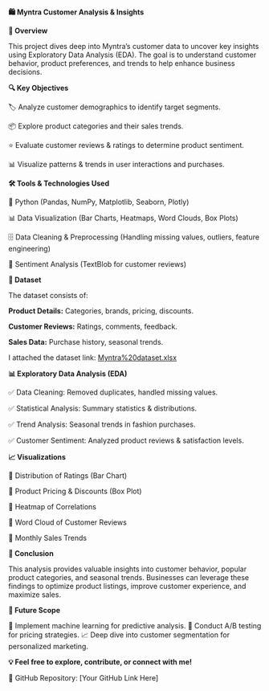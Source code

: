 **🛍️ Myntra Customer Analysis & Insights**


**📌 Overview**

This project dives deep into Myntra’s customer data to uncover key insights using Exploratory Data Analysis (EDA). The goal is to understand customer behavior, product preferences, and trends to help enhance business decisions.



**🔍 Key Objectives**

🏷️ Analyze customer demographics to identify target segments.

📦 Explore product categories and their sales trends.

⭐ Evaluate customer reviews & ratings to determine product sentiment.

📊 Visualize patterns & trends in user interactions and purchases.



**🛠️ Tools & Technologies Used**

🐍 Python (Pandas, NumPy, Matplotlib, Seaborn, Plotly)

📊 Data Visualization (Bar Charts, Heatmaps, Word Clouds, Box Plots)

🗄️ Data Cleaning & Preprocessing (Handling missing values, outliers, feature engineering)

📝 Sentiment Analysis (TextBlob for customer reviews)



**📂 Dataset**

The dataset consists of:

**Product Details:** Categories, brands, pricing, discounts.

**Customer Reviews:** Ratings, comments, feedback.

**Sales Data:** Purchase history, seasonal trends.

I attached the dataset link: 
[Myntra%20dataset.xlsx](https://github.com/Deepakkumar7774/Myntra-Customer-Analysis-And-Insights/blob/main/Myntra%20dataset.xlsx)



**📊 Exploratory Data Analysis (EDA)**

✅ Data Cleaning: Removed duplicates, handled missing values.

✅ Statistical Analysis: Summary statistics & distributions.

✅ Trend Analysis: Seasonal trends in fashion purchases.

✅ Customer Sentiment: Analyzed product reviews & satisfaction levels.



**📈 Visualizations**

🔹 Distribution of Ratings (Bar Chart)

🔹 Product Pricing & Discounts (Box Plot)

🔹 Heatmap of Correlations

🔹 Word Cloud of Customer Reviews

🔹 Monthly Sales Trends



**🎯 Conclusion**

This analysis provides valuable insights into customer behavior, popular product categories, and seasonal trends. Businesses can leverage these findings to optimize product listings, improve customer experience, and maximize sales.



**📌 Future Scope**

🚀 Implement machine learning for predictive analysis.
📢 Conduct A/B testing for pricing strategies.
📈 Deep dive into customer segmentation for personalized marketing.



**💡 Feel free to explore, contribute, or connect with me!**

📌 GitHub Repository: [Your GitHub Link Here]
